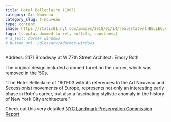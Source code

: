 ```yaml
---
title: Hotel Belleclaire (1903)
category: Art Nouveau
category_slug: f-nouveau
type: content
image: https://static01.nyt.com/images/2018/01/14/realestate/14BELLECLAIRE-slide-81EM/14BELLECLAIRE-slide-81EM-superJumbo.jpg
tags: [cupola, dommed turret, soffits, copstones]
# a_text: dormer windows
# button_url: /glossary/#dormer-windows
---
```


Address: 2171 Broadway at W 77th Street
Architect: Emory Roth

The original design included a domed turret on the corner, which was removed in the ’50s.

"The Hotel Belleclaire of 1901-03 with its references to the Art Nouveau and Secessionist movements of Europe, represents not only an interesting early phase in Roth's career, but also a fascinating stylistic anomaly in the history of New York City architecture." 


Check out this very detailed [NYC Landmark Preservation Commission Report](http://s-media.nyc.gov/agencies/lpc/lp/1507.pdf)
